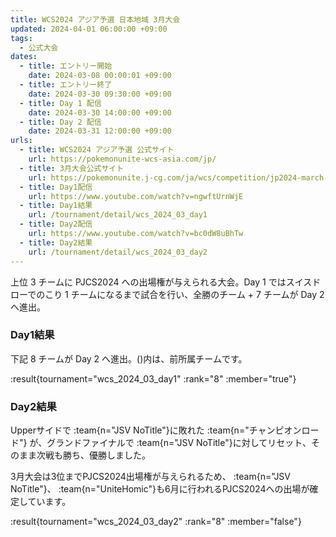 ```yaml
---
title: WCS2024 アジア予選 日本地域 3月大会
updated: 2024-04-01 06:00:00 +09:00
tags:
  - 公式大会
dates:
  - title: エントリー開始
    date: 2024-03-08 00:00:01 +09:00
  - title: エントリー終了
    date: 2024-03-30 09:30:00 +09:00
  - title: Day 1 配信
    date: 2024-03-30 14:00:00 +09:00
  - title: Day 2 配信
    date: 2024-03-31 12:00:00 +09:00
urls:
  - title: WCS2024 アジア予選 公式サイト
    url: https://pokemonunite-wcs-asia.com/jp/
  - title: 3月大会公式サイト
    url: https://pokemonunite.j-cg.com/ja/wcs/competition/jp2024-march-day1
  - title: Day1配信
    url: https://www.youtube.com/watch?v=ngwftUrnWjE
  - title: Day1結果
    url: /tournament/detail/wcs_2024_03_day1
  - title: Day2配信
    url: https://www.youtube.com/watch?v=bc0dW8uBhTw
  - title: Day2結果
    url: /tournament/detail/wcs_2024_03_day2
---
```


上位 3 チームに PJCS2024 への出場権が与えられる大会。Day 1 ではスイスドローでのこり 1 チームになるまで試合を行い、全勝のチーム + 7 チームが Day 2 へ進出。


### Day1結果

下記 8 チームが Day 2 へ進出。()内は、前所属チームです。

:result{tournament="wcs_2024_03_day1" :rank="8" :member="true"}

### Day2結果

Upperサイドで :team{n="JSV NoTitle"}に敗れた :team{n="チャンピオンロード"} が、グランドファイナルで :team{n="JSV NoTitle"}に対してリセット、そのまま次戦も勝ち、優勝しました。

3月大会は3位までPJCS2024出場権が与えられるため、 :team{n="JSV NoTitle"}、 :team{n="UniteHomic"}も6月に行われるPJCS2024への出場が確定しています。

:result{tournament="wcs_2024_03_day2" :rank="8" :member="false"}
